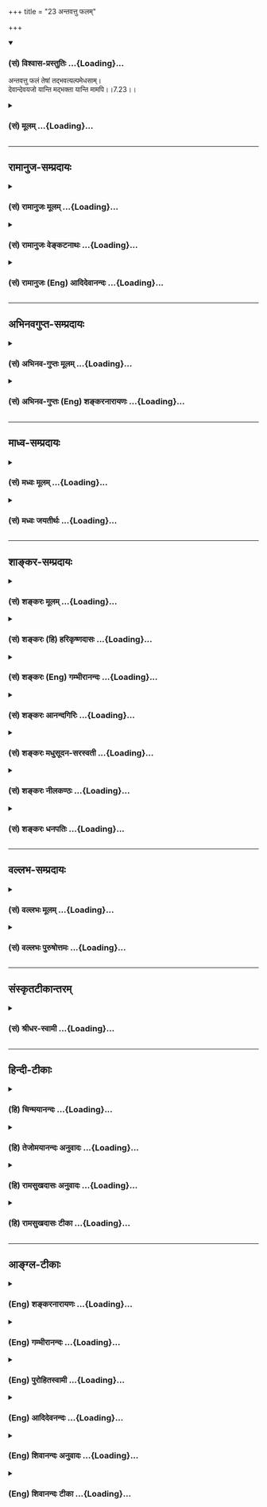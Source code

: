 +++
title = "23 अन्तवत्तु फलम्"

+++
<div class="js_include" newlevelforh1="3" title="(सं) विश्वास-प्रस्तुतिः" unfilled url="/purANam/mahAbhAratam/06-bhIShma-parva/02-bhagavad-gItA-parva/saMskRtam/vishvAsa-prastutiH/07_jnAna-vijnAna-yogaH/23_antavattu_phalam.md">
<details open><summary><h3>(सं) विश्वास-प्रस्तुतिः ...{Loading}...</h3></summary>

अन्तवत्तु फलं तेषां तद्भवत्यल्पमेधसाम्।  
देवान्देवयजो यान्ति मद्भक्ता यान्ति मामपि।।7.23।।
</details>
</div>
<div class="js_include collapsed" newlevelforh1="3" title="(सं) मूलम्" unfilled url="/purANam/mahAbhAratam/06-bhIShma-parva/02-bhagavad-gItA-parva/saMskRtam/mUlam/07_jnAna-vijnAna-yogaH/23_antavattu_phalam.md">
<details><summary><h3>(सं) मूलम् ...{Loading}...</h3></summary>

अन्तवत्तु फलं तेषां तद्भवत्यल्पमेधसाम्।  
देवान्देवयजो यान्ति मद्भक्ता यान्ति मामपि।।7.23।।
</details>
</div>


_________________
## रामानुज-सम्प्रदायः
<div class="js_include collapsed" newlevelforh1="3" title="(सं) रामानुजः मूलम्" unfilled url="/purANam/mahAbhAratam/06-bhIShma-parva/02-bhagavad-gItA-parva/saMskRtam/rAmAnujaH/mUlam/07_jnAna-vijnAna-yogaH/23_antavattu_phalam.md">
<details><summary><h3>(सं) रामानुजः मूलम् ...{Loading}...</h3></summary>

।।7.23।।**तेषाम् अल्पमेधसाम्** अल्पबुद्धीनाम् इन्द्रादिमात्रयाजिनां
तदाराधन**फलं** स्वल्पम् **अन्तवत्** च **भवति।** कुतः **देवान् देवयजो
यान्ति** यत इन्द्रादीन् **देवान्** तद्याजिनो **यान्ति।** इन्द्रादयो हि
परिच्छिन्नभोगाः परिमितकालवर्तिनश्च। ततः तत्सायुज्यं प्राप्ताः तैः सह
प्रच्यवन्ते।  
  
**मद्भक्ता** अपि तेषाम् एव कर्मणां मदाराधनरूपतां ज्ञात्वा
परिच्छिन्नफलसङ्गं त्यक्त्वा मत्प्रीणनैकप्रयोजनाः **माम्** एव
प्राप्नुवन्ति न च पुनर्निवर्तन्तेमामुपेत्य तु कौन्तेय पुनर्जन्म न
विद्यते (गीता 8।16) इति वक्ष्यते। इतरे तु सर्वसमाश्रयणीयत्वाय मम
मनुष्यादिषु अवतारम् अपि अकिञ्चित्करं कुर्वन्ति इत्याह

</details>
</div>
<div class="js_include collapsed" newlevelforh1="3" title="(सं) रामानुजः वेङ्कटनाथः" unfilled url="/purANam/mahAbhAratam/06-bhIShma-parva/02-bhagavad-gItA-parva/saMskRtam/rAmAnujaH/venkaTanAthaH/07_jnAna-vijnAna-yogaH/23_antavattu_phalam.md">
<details><summary><h3>(सं) रामानुजः वेङ्कटनाथः ...{Loading}...</h3></summary>

  
  
।।7.23।। यदि भवत्प्रसादात्तेषामपि फलसिद्धिस्तर्हि तत्र को विशेषो
भवदुपासकेभ्यः इत्यत्रोत्तरम् अन्तवत्तु इत्यादि। पूर्वार्धे
सम्भवत्येकवाक्यत्वे वाक्यभेदभ्रमनिरासायतेषामल्पमेधसामिति सामानाधिकरण्यं
दर्शितम्। तेषामिति फलाल्पत्वहेतुपरामर्शं इत्याहइन्द्रादिमात्रयाजिनामिति।
तत्र हेतुरल्पबुद्धित्वम्। अल्पेष्विन्द्रादिषु तदधीनफलेषु च मेधा
बुद्धिर्येषां तेऽल्पमेधसः। अल्पगोचरत्वादल्पा मेधा येषामिति वा।
अल्पमेधस्त्वादेव तत्फलस्याप्यल्पत्वं सिद्धमिति कृत्वाअल्पमन्तवच्च
भवतीत्युक्तम्। देवान् देवयजः इत्यत्र देवशब्दो
गोबलीवर्दन्यायान्मच्छब्दोक्तभगवद्व्यतिरिक्तदेवपरः। अथवा
मनुष्यादिसहपठितकर्मवश्यदेवजातिविशेषपर इत्यभिप्रायेणइन्द्रादीन्
देवांस्तद्याजिन इत्युक्तम्। कथमिन्द्रादिप्राप्तिः
फलस्याल्पास्थिरत्वहेतुः इत्यत्राह इन्द्रादयोऽपि हीति। अस्तु
तेषामल्पभोगत्वमस्थिरत्वं च ततः किं तदुपासकस्य
भगवत्प्रसादाधीनफललाभस्येत्यत्राहतत इति। केवलेन्द्रादियाजिनां
तत्तदभिलषितं तत्सायुज्यादिकमेव हि भगवान् प्रयच्छति सायुज्यं च
समानभोगत्वमेव तत इन्द्रादिभोगस्य परिमितस्वरूपत्वात्परिमितकालवर्तित्वाच्च
तत्समानस्तदुपासकभोगोऽपि तथाविध एव भवेदिति भावः। माम् इति
निर्दिष्टभगवत्स्वरूपस्य निरतिशयानन्दमयत्वात्तत्साधर्म्यमागतस्यापि
निरतिशयभोगत्वं सिद्धम्। सूत्रं चभोगमात्रसाम्यलिङ्गाच्च ब्र.सू.4।4।21
इति। तन्नित्यत्वाच्च तदुपासकभोगस्यापि नित्यत्वं दर्शयतिन च
पुनर्निवर्तन्त इति। अत्राभिप्रेतं वक्ष्यमाणवचनेन विशदयतिमामुपेत्येति।
अत्रापि सूत्रम् अनावृत्तिः शब्दादनावृत्तिः शब्दात् ब्र.सू.4।4।22
इति। मद्भक्ता यान्ति मामपि इत्यत्र भगवति फलान्तरार्थिनामपि मोक्षे विश्रमो
नारायणार्यैरुक्तः तथा देवतान्तरभक्तानां अपेक्षितार्थलाभ एव फलम्
भगवद्भक्तानां तु न तावन्मात्रं फलम् किन्तु स्वभावप्राप्तादनभिसंहितादपि
पापपरिक्षयात् सत्त्वाधिक्योन्मीलनेन शुद्धेषु धर्मेषु श्रद्धोत्पत्त्या
शनैश्शनैर्ज्ञानवैराग्यादिलाभद्वारेण पूर्वोक्तभक्तिविशेषलाभाच्चिरतरेणापि
कालेन भगवत्प्राप्तिर्भविष्यतीति नित्यफलत्वमित्यभिप्रायः इति। इदं
चशाण्डिल्यसंहितायामपि भागवतापचारसङ्ग्रहे प्रोक्तं भगवन्तं समुद्दिश्य
तदेकशरणा नराः। कदाचिन्न च हीयन्ते काम्यकर्मरता अपि। इति।  
  

</details>
</div>
<div class="js_include collapsed" newlevelforh1="3" title="(सं) रामानुजः (Eng) आदिदेवानन्दः" unfilled url="/purANam/mahAbhAratam/06-bhIShma-parva/02-bhagavad-gItA-parva/saMskRtam/rAmAnujaH/english/AdidevAnandaH/07_jnAna-vijnAna-yogaH/23_antavattu_phalam.md">
<details><summary><h3>(सं) रामानुजः (Eng) आदिदेवानन्दः ...{Loading}...</h3></summary>

7.23 The men of 'small understanding' means those whose understanding is
poor, who worship only Indra and other divinities. The fruit of their
worship is small and finite. Why; The worshippers of divinities like
Indra go to the divinities. And Indra and other divinities possess
limited joy and live only for a limited time. So if they attain eality
of enjoyment with them, they also fall down along with them in due
course; but My devotees, knowing that their acts are of the nature of My
worship, renouncing attachment for finite, fruits, reach Me, having for
their purpose the pleasing of Me alone. That is, they never more return
to Samsara. For Sri Krsna teaches later on: 'But on reaching Me there is
no rirth, O Arjuna' (8.16). Now Sri Krsna declares: 'But these others
(i.e., who worship Indra etc.) regard as insignificant even My
incarnations among men and other beings in order to make Myself easy for
all to resort to.'

</details>
</div>


_________________
## अभिनवगुप्त-सम्प्रदायः
<div class="js_include collapsed" newlevelforh1="3" title="(सं) अभिनव-गुप्तः मूलम्" unfilled url="/purANam/mahAbhAratam/06-bhIShma-parva/02-bhagavad-gItA-parva/saMskRtam/abhinava-guptaH/mUlam/07_jnAna-vijnAna-yogaH/23_antavattu_phalam.md">
<details><summary><h3>(सं) अभिनव-गुप्तः मूलम् ...{Loading}...</h3></summary>

।।7.20 7.23।। कामैरित्यादि मामपीत्यन्तम्। ये पुनः स्वेन
स्वेनोत्तमादिकामनास्वभावेन विचित्रेण परिच्छिन्नमनसस्ते कामनापहृतचेतनाः
+++(N चेतस)+++) तत्समुचितामेव ममैवावान्तरतनुं देवताविशेषमुपासते। अतो मत एव
कामफलमुपाददते +++(S पासते)+++। किं तु तस्यान्तोऽस्ति निजयैव वासनया
परिमितीकृतत्त्वात्। अत एवेन्द्रादिभावनातात्पर्येण यागादि
कुर्वन्तस्तथाविधमेव फलमुपाददते। मत्प्राप्तिपरास्तु मामेव।

</details>
</div>
<div class="js_include collapsed" newlevelforh1="3" title="(सं) अभिनव-गुप्तः (Eng) शङ्करनारायणः" unfilled url="/purANam/mahAbhAratam/06-bhIShma-parva/02-bhagavad-gItA-parva/saMskRtam/abhinava-guptaH/english/shankaranArAyaNaH/07_jnAna-vijnAna-yogaH/23_antavattu_phalam.md">
<details><summary><h3>(सं) अभिनव-गुप्तः (Eng) शङ्करनारायणः ...{Loading}...</h3></summary>

7.20-23 Kamaih etc. upto man api. On the other hand, those persons,
whose minds are conditioned by a variety of their own respective desires
for the best and so on (or the desires that may be classified as the
best and so on) - they have thier thinking faculty carried away by their
desires, and worship a particular deity who possesses nothing but My
intermediate body that suits only to those devotees' desires. Hence,
they obtain their desired result from Me alone. But, that result has an
end of its own, because it is limited by the mental impressions of their
own. Therefore those who perform sacrifice etc., with the aim of becming
Indra etc., (or of attaining the houses of Indra etc.) gain their
desired fruit accordingly. On the other hand, those whose chief aim is
to attain Me, they gain Me alone. But, while the Absolute-being is
immanent in all, how is it that the fruit achieved by the worshippers of
other deities is limited ; The answer is given as :

</details>
</div>


_________________
## माध्व-सम्प्रदायः
<div class="js_include collapsed" newlevelforh1="3" title="(सं) मध्वः मूलम्" unfilled url="/purANam/mahAbhAratam/06-bhIShma-parva/02-bhagavad-gItA-parva/saMskRtam/madhvaH/mUlam/07_jnAna-vijnAna-yogaH/23_antavattu_phalam.md">
<details><summary><h3>(सं) मध्वः मूलम् ...{Loading}...</h3></summary>

।।7.23।। Sri Madhvacharya did not comment on this sloka.

</details>
</div>
<div class="js_include collapsed" newlevelforh1="3" title="(सं) मध्वः जयतीर्थः" unfilled url="/purANam/mahAbhAratam/06-bhIShma-parva/02-bhagavad-gItA-parva/saMskRtam/madhvaH/jayatIrthaH/07_jnAna-vijnAna-yogaH/23_antavattu_phalam.md">
<details><summary><h3>(सं) मध्वः जयतीर्थः ...{Loading}...</h3></summary>

।।7.23।। Sri Jayatirtha did not comment on this sloka.

</details>
</div>


_________________
## शाङ्कर-सम्प्रदायः
<div class="js_include collapsed" newlevelforh1="3" title="(सं) शङ्करः मूलम्" unfilled url="/purANam/mahAbhAratam/06-bhIShma-parva/02-bhagavad-gItA-parva/saMskRtam/shankaraH/mUlam/07_jnAna-vijnAna-yogaH/23_antavattu_phalam.md">
<details><summary><h3>(सं) शङ्करः मूलम् ...{Loading}...</h3></summary>

।।7.23।। **अन्तवत्** विनाशि **तु फलं तेषां तत् भवति अल्पमेधसां**
अल्पप्रज्ञानाम्। **देवान्देवयजो यान्ति** देवान् यजन्त इति देवयजः ते
देवान् यान्ति **मद्भक्ता यान्ति मामपि।** एवं समाने अपि आयासे मामेव न
प्रपद्यन्ते अनन्तफलाय अहो खलु कष्टं वर्तन्ते इत्यनुक्रोशं दर्शयति
भगवान्।। किंनिमित्तं मामेव न प्रपद्यन्ते इत्युच्यते

</details>
</div>
<div class="js_include collapsed" newlevelforh1="3" title="(सं) शङ्करः (हि) हरिकृष्णदासः" unfilled url="/purANam/mahAbhAratam/06-bhIShma-parva/02-bhagavad-gItA-parva/saMskRtam/shankaraH/hindI/harikRShNadAsaH/07_jnAna-vijnAna-yogaH/23_antavattu_phalam.md">
<details><summary><h3>(सं) शङ्करः (हि) हरिकृष्णदासः ...{Loading}...</h3></summary>

।।7.23।। क्योंकि वे कामी और अविवेकी पुरुष विनाशशील साधनकी चेष्टा करनेवाले
होते हैं इसलिये उन अल्पबुद्धिवालोंका वह फल नाशवान् विनाशशील होता है।
देवयाजी अर्थात् जो देवोंका पूजन करनेवाले हैं वे देवोंको पाते हैं और मेरे
भक्त मुझको ही पाते हैं। अहो बड़े दुःखकी बात है कि इस प्रकार समानपरिश्रम
होनेपर भी लोग अनन्त फलकी प्राप्ति के लिये केवल मुझ परमेश्वरकी ही शरणमें
नहीं आते। इस प्रकार भगवान् करुणा प्रकट करते हैं।

</details>
</div>
<div class="js_include collapsed" newlevelforh1="3" title="(सं) शङ्करः (Eng) गम्भीरानन्दः" unfilled url="/purANam/mahAbhAratam/06-bhIShma-parva/02-bhagavad-gItA-parva/saMskRtam/shankaraH/english/gambhIrAnandaH/07_jnAna-vijnAna-yogaH/23_antavattu_phalam.md">
<details><summary><h3>(सं) शङ्करः (Eng) गम्भीरानन्दः ...{Loading}...</h3></summary>

7.23 Since those non-discriminating men with desires are engaged in
disciplines for limited results, therefore, tat phalam, that result;
tesam, of theirs; alpamedhasam, who are of poor intellect, of poor
wisdom; antavat tu bhavati, is limited, ephemeral, indeed. Deva-yajah,
the worshippers of gods; yanti, go; devan, to the gods. Madbhaktah, My
devotees; yanti, to; mam api, to Me alone. 'Thus, though the effort
needed is the same, they do not resort to me alone for the unlimited
result. Alas! they are surely in a pitiable condition.' In this manner
the Lord expresses his compassion. 'Why do they not take refuge in Me
alone;' The answer is:

</details>
</div>
<div class="js_include collapsed" newlevelforh1="3" title="(सं) शङ्करः आनन्दगिरिः" unfilled url="/purANam/mahAbhAratam/06-bhIShma-parva/02-bhagavad-gItA-parva/saMskRtam/shankaraH/AnandagiriH/07_jnAna-vijnAna-yogaH/23_antavattu_phalam.md">
<details><summary><h3>(सं) शङ्करः आनन्दगिरिः ...{Loading}...</h3></summary>

।।7.23।। प्रेक्षापूर्वकारिणि कामानां हितत्वाभावे हेतुमाह **यस्मादिति।**
किञ्च ये कामिनस्ते न विवेकिनस्ततश्चाविवेकपूर्वकत्वात्कामानां कुतो
हितत्वाशङ्केत्याह **अविवेकिन इति।** कामानामनन्तफलत्वेन हितत्वमाशङ्क्याह
**अत इति।** तेषामविवेकपूर्वकत्वमतःशब्दार्थः। तुशब्दोऽवधारणार्थः।
कामफलस्य विनाशित्वेकिमिति कामनिष्ठत्वं जन्तूनामित्याशङ्क्य
प्रज्ञामान्द्यादित्याह **अल्पेति।** किं तर्हि साधनमनन्तफलायेत्याशङ्क्य
भगवद्भक्तिरित्याह **मद्भक्ता इति।** अक्षरार्थमुक्त्वा श्लोकस्य
तात्पर्यार्थमाह **एवमिति।** देवताप्राप्तौ चेति शेषः। मामवेत्यादौ
देवताविशेषं प्रपद्यन्तेऽन्तवत्फलायेति वक्तव्यम्। उक्तवैपरीत्ये
कारणमविवेकातिरिक्तं नास्तीत्यभिप्रेत्याह **अहो खल्विति।**

</details>
</div>
<div class="js_include collapsed" newlevelforh1="3" title="(सं) शङ्करः मधुसूदन-सरस्वती" unfilled url="/purANam/mahAbhAratam/06-bhIShma-parva/02-bhagavad-gItA-parva/saMskRtam/shankaraH/madhusUdana-sarasvatI/07_jnAna-vijnAna-yogaH/23_antavattu_phalam.md">
<details><summary><h3>(सं) शङ्करः मधुसूदन-सरस्वती ...{Loading}...</h3></summary>

।।7.23।। यद्यपि सर्वा अपि देवताः सर्वात्मनो ममैव तनवस्तदाराधनमपि वस्तुतो
मदाराधनमेव सर्वत्रापि च फलदातान्तर्याम्यहमेव तथापि साक्षान्मद्भक्तानां च
तेषां च वस्तुविवेकाविवेककृतं फलवैषम्यं भवतीत्याह अल्पमेधसां
मन्दप्रज्ञत्वेन वस्तुविवेकासमर्थानां तेषां तत्तद्देवताभक्तानां तन्मया
विहितमपि तत्तद्देवताराधनजं फलं अन्तवदेव विनाश्येव नतु मद्भक्तानां
विवेकिनामिवानन्तं फलं तेषामित्यर्थः। कुत एवं यतो देवानिन्द्रादीनन्तवत एव
देवजयो मदन्यदेवताराधनपरा यान्ति प्राप्नुवन्ति। मद्भक्तास्तु त्रयः सकामाः
प्रथमं मत्प्रसादादभीष्टान्कामान्प्राप्नुवन्ति। अपिशब्दप्रयोगात्ततो
मदुपासनापरिपाकान्मामनन्तमानन्दघनमीश्वरमपि यान्ति प्राप्नुवन्ति। अतः
समानेऽपि सकामत्वे मद्भक्तानामन्यदेवताभक्तानां च महदन्तरं
तस्मात्साधूक्तमुदाराः सर्व एवैत इति।

</details>
</div>
<div class="js_include collapsed" newlevelforh1="3" title="(सं) शङ्करः नीलकण्ठः" unfilled url="/purANam/mahAbhAratam/06-bhIShma-parva/02-bhagavad-gItA-parva/saMskRtam/shankaraH/nIlakaNThaH/07_jnAna-vijnAna-yogaH/23_antavattu_phalam.md">
<details><summary><h3>(सं) शङ्करः नीलकण्ठः ...{Loading}...</h3></summary>

।।7.23।। अल्पमेधसांअथ
यत्रान्यत्पश्यत्यन्यच्छृणोत्यन्यन्मनुतेऽन्यद्विजानाति तदल्पम् इति
श्रुतेः द्वैतमल्पं तत्रैव मेधा येषां ते। बाह्यार्थाभिलाषिणामित्यर्थः।
तेषां तत्फलमन्तवत् सर्वस्य बाह्यार्थस्यान्तवत्त्वादेव।
तुशब्दोऽभेदेनेश्वरभक्तेभ्यो विभेदार्थः। यतो देवयजो देवान्यजन्ते इति
देवयजस्ते देवानन्तयुक्तानेव यान्ति। एवं यक्षरक्षोभक्ता यक्षादीनेव
यान्ति। भूतप्रेतभक्ताश्च भूतादीनेवेत्यपि द्रष्टव्यम्। मद्भक्तास्तु
मामेवानन्तं यान्ति। अतस्तेऽनन्तफलभाज इत्यर्थः।

</details>
</div>
<div class="js_include collapsed" newlevelforh1="3" title="(सं) शङ्करः धनपतिः" unfilled url="/purANam/mahAbhAratam/06-bhIShma-parva/02-bhagavad-gItA-parva/saMskRtam/shankaraH/dhanapatiH/07_jnAna-vijnAna-yogaH/23_antavattu_phalam.md">
<details><summary><h3>(सं) शङ्करः धनपतिः ...{Loading}...</h3></summary>

।।7.23।। समानेऽप्यायासेऽन्तवत्फलासाधने तत्तद्देवताराधने प्रवर्तन्ते नतु
मामेव भगवन्तं सर्वात्मानं तत्तत्कर्मफलप्रदं वासुदेवमनन्तफलाय
प्रतिपद्यन्त इत्यहो तेषामल्पबुद्धितेत्यनुक्रोशं दर्शयन्नाह अन्तवदिति।
तेषां तत्तद्देवताराधनापराणामल्पमेधसांअथ
यत्रान्यत्पश्यत्यन्यच्छृणोत्यन्यद्विजानाति तदल्पम् इति श्रुतेरल्पे
द्वैते मेधा बुद्धिर्येषां ते भेदबुद्धय इत्यर्थः। अल्पेऽन्तवत्फले
बुद्धिर्येषामिति वा अल्पे परिच्छिन्ने देवतान्तरे बुद्धिर्येषामिति वा
अनल्पानन्तफलाय वासुदेव एव भजनीयो नतु अन्तवत्फलाय देवतान्तरमिति
विवेक्तुमक्षमत्वात्स्वल्पा बुद्धिर्येषामिति वा फलमन्तवद्विनासि तु एव
भवति तन्मया दत्तमपि। तदेवाह। यतो देवयज इन्द्राद्यर्चका देवानन्तवतो
यान्ति गच्छन्ति। मद्भक्तास्वार्तादयस्त्रयोऽपि तत्तदीप्सितं लब्धवा क्रमेण
मां वासुदेवं सच्चिदानन्दघनमनन्तं मोक्षाभिधेयमपि यान्ति गच्छन्ति।

</details>
</div>


_________________
## वल्लभ-सम्प्रदायः
<div class="js_include collapsed" newlevelforh1="3" title="(सं) वल्लभः मूलम्" unfilled url="/purANam/mahAbhAratam/06-bhIShma-parva/02-bhagavad-gItA-parva/saMskRtam/vallabhaH/mUlam/07_jnAna-vijnAna-yogaH/23_antavattu_phalam.md">
<details><summary><h3>(सं) वल्लभः मूलम् ...{Loading}...</h3></summary>

।।7.23।। अतो भावभेदात्फलभेद इत्याह अन्तवदिति। तुशब्दो भेदं सूचयति।
यतोऽल्पमेधसां इन्द्रादिमात्राङ्गयाजिनां शाखाफलपत्रान्यतरसेचकानामिव तेषां
फलमल्पमन्तवद्विनाशि च भवति वदति चदेवान्देवयजो यान्ति इत्यादौ
तत्तद्देवसायुज्यं चाप्याप्तव्यमेवेति। यागे तु श्रौते देवानां
भगवदङ्गभूतत्वज्ञानपूर्वकमाराधनमिति न विरोधः। भक्तौ तु केवलं तदङ्गिन
एवाराधने सर्वाराधनं भवतीति भावेन मूलरूपत्वादिति ज्ञेयम् किंबहुना यो यं
भजते श्रद्धया तं तमेवतीत्यभिप्रायेण मद्भक्ता यान्ति मामपीत्युक्तम्।

</details>
</div>
<div class="js_include collapsed" newlevelforh1="3" title="(सं) वल्लभः पुरुषोत्तमः" unfilled url="/purANam/mahAbhAratam/06-bhIShma-parva/02-bhagavad-gItA-parva/saMskRtam/vallabhaH/puruShottamaH/07_jnAna-vijnAna-yogaH/23_antavattu_phalam.md">
<details><summary><h3>(सं) वल्लभः पुरुषोत्तमः ...{Loading}...</h3></summary>

  
  
।।7.23।। तर्हि त्वन्निर्मितफलाप्त्या चोत्तमत्वमेव तत्फलस्य कथं न इत्यत आह
अन्तवत्त्विति। तु पुनः मन्निर्मितमपि फलं तेषामल्पमतिमतां भक्तिं विहाय
कामपरत्वात् अन्तवत् विनाशयुक्तं भवतीत्यर्थः। तच्छब्देन तद्बुद्ध्यनुसारेण
मया तत्फलं विधीयत इति व्यज्यते। ननु देवा अपि त्वदंशास्तद्भजने कथं
नोत्तमफलम् इत्यत आह देवानिति **देवयजः৷৷৷৷৷৷৷৷৷৷** पूर्वोक्तप्रकारेण
स्वकामितफलाप्त्यर्थं देवभजनकर्त्तारः। अथवा देवत्वेन तद्भजनकर्त्तारः न तु
मदंशत्वेन **स्फुरितस्तमानाः৷৷৷৷৷৷৷৷৷৷৷৷৷৷.** अतो देवान् यान्ति
मत्सायुज्यकामाभावे प्राप्नुवन्ति। कामनायां तु तदेव प्राप्नुवन्तीत्यर्थः।
अन्यदेवेषु देवत्वेन भजनकर्त्तारस्तत्सायुज्यमेव प्राप्नुवन्ति। कामनायां
तु तदपि न प्राप्नुवन्त्यतः कामनयाऽपि मद्भजनमुत्तममित्याह मद्भक्ता इति।
मद्भक्ताः मद्भजनकर्तारो मामपि यान्ति। कामनयाऽपि प्रवृत्ताः
पूर्वोक्तप्रकारेण। मामपि प्राप्नुवन्ति। अतएवउदाराः सर्व एवैते 7।18 इति
पूर्वमुक्तम्। अतोऽग्रे तेषां मोक्षः। अक्षरसायुज्यमपि प्राप्नुवन्ति। अतएव
हरिवंशेअपत्यं द्रविणं दारा हारा हर्म्यं हया गजाः। सुखानि स्वर्गमोक्षौ च
न दूरे हरिभक्तितः।। इति। इदमेवापिशब्देन व्यज्यते।  
  

</details>
</div>


_________________
## संस्कृतटीकान्तरम्
<div class="js_include collapsed" newlevelforh1="3" title="(सं) श्रीधर-स्वामी" unfilled url="/purANam/mahAbhAratam/06-bhIShma-parva/02-bhagavad-gItA-parva/saMskRtam/shrIdhara-svAmI/07_jnAna-vijnAna-yogaH/23_antavattu_phalam.md">
<details><summary><h3>(सं) श्रीधर-स्वामी ...{Loading}...</h3></summary>

।।7.23।। तदेव यद्यपि सर्वा अपि देवता ममैव मूर्तयः अतस्तदाराधनमपि वस्तुतो
मदाराधनमेव तत्तत्फलदातापि चाहमेव तथापि साक्षान्मद्भक्तानां च तेषां
फलवैषम्यं भवतीत्याह **अन्तवत्त्विति।** अल्पमेधसां परिच्छिन्नदृष्टीनां
मया दत्तमपि तत्फलमन्तवद्विनाशि भवति। तदेवाह। देवान्यजन्तीति देवयजः ते
देवानन्तवतो यान्ति। मद्भक्तास्तु मामनाद्यन्तं तं परमानन्दं
प्राप्नुवन्ति।

</details>
</div>


_________________
## हिन्दी-टीकाः
<div class="js_include collapsed" newlevelforh1="3" title="(हि) चिन्मयानन्दः" unfilled url="/purANam/mahAbhAratam/06-bhIShma-parva/02-bhagavad-gItA-parva/hindI/chinmayAnandaH/07_jnAna-vijnAna-yogaH/23_antavattu_phalam.md">
<details><summary><h3>(हि) चिन्मयानन्दः ...{Loading}...</h3></summary>

।।7.23।। नाशवान् भोगों की इच्छा को पूर्ण करने के लिए मनुष्य जो कर्म करता
है वह अनित्य होने से उसका फल भी क्षणभंगुर ही होता है। स्वर्ण से बने
आभूषण स्वर्ण ही होंगे। कार्य का गुणधर्म पूर्णतया कारण पर निर्भर करता
है। देशकाल से परिच्छिन्न कर्मों से प्राप्त फल अनित्य ही होगा चाहे वह सुख
हो या दुख। सुख का अन्त दुख का प्रारम्भ है। अत जब कोई इच्छा पूर्ण हो जाती
है तब यद्यपि क्षणमात्र के लिए सुख का आभास भी होता है परन्तु शीघ्र ही
उसके समाप्त होने पर दुख का कटु अनुभव मनुष्य को होता है। भगवान् श्रीकृष्ण
सामान्य नियम बताते हैं कि देवपूजक देवताओं को प्राप्त होते हैं। जिस नियम
का जो अधिष्ठाता देवता है या जिस क्षेत्र में जो उत्पादन क्षमता है उसका
आह्वान करने पर मनुष्य केवल उसी फल को प्राप्त कर सकता है। इसी प्रकार मेरे
भक्त मुझे ही प्राप्त होते हैं। परिच्छिन्न भोगों के लिए मनुष्य इतना अधिक
प्रयत्न करके अन्त में क्षणिक फल को ही प्राप्त करता है। यदि वही प्रयत्न
वह दैवी जीवन जीने में करे तो उसे नित्य आनन्दस्वरूप की उपलब्धि हो सकती
है। किन्तु मन की बहिर्मुखी प्रवृत्तियों के कारण वह अनात्म उपाधियों से
तादात्म्य करके बाह्य वैषयिक जगत् में ही रमता है। विवेकी पुरुष विषयोपभोग
की तुच्छता और व्यर्थता को पहचान कर उनसे विरक्त हो जाते हैं। विवेक और
वैराग्य से सम्पन्न होकर जब वे आत्मस्वरूप का ध्यान करते हैं तब उन्हें परम
आनन्दस्वरूप की वह अनुभूति होती है जो शरीर मन और बुद्धि तीनों के परे है
नित्य है। गीता में भगवान् श्रीकृष्ण ने जो मैं शब्द का प्रयोग किया है वह
उस अनन्त तत्त्व को सूचित करता है जो व्यष्टि और समष्टि का अधिष्ठान है। अत
वे कहते हैं कि मेरे भक्त मुझे ही प्राप्त होते हैं तब उनका तात्पर्य
ऐतिहासिक पुरुष देवकी पुत्र कृष्ण से नहीं वरन् चैतन्यस्वरूप पुरुष से होता
है। इस दृष्टि से आत्मवित् आत्मस्वरूप ही बन जाता है। यही भगवान् श्रीकृष्ण
के कथन का वास्तविक अभिप्राय है। तब क्या कारण है कि सामान्य जन आपको
प्राप्त करने का प्रयत्न नहीं करता उत्तर है

</details>
</div>
<div class="js_include collapsed" newlevelforh1="3" title="(हि) तेजोमयानन्दः अनुवादः" unfilled url="/purANam/mahAbhAratam/06-bhIShma-parva/02-bhagavad-gItA-parva/hindI/tejomayAnandaH/anuvAdaH/07_jnAna-vijnAna-yogaH/23_antavattu_phalam.md">
<details><summary><h3>(हि) तेजोमयानन्दः अनुवादः ...{Loading}...</h3></summary>

।।7.23।। परन्तु उन अल्प बुद्धि पुरुषों का वह फल नाशवान् होता है। देवताओं
के पूजक देवताओं को प्राप्त होते हैं और मेरे भक्त मुझे ही प्राप्त होते
हैं।।  
  

</details>
</div>
<div class="js_include collapsed" newlevelforh1="3" title="(हि) रामसुखदासः अनुवादः" unfilled url="/purANam/mahAbhAratam/06-bhIShma-parva/02-bhagavad-gItA-parva/hindI/rAmasukhadAsaH/anuvAdaH/07_jnAna-vijnAna-yogaH/23_antavattu_phalam.md">
<details><summary><h3>(हि) रामसुखदासः अनुवादः ...{Loading}...</h3></summary>

।।7.23।। परन्तु उन अल्पबुद्धिवाले मनुष्योंको उन देवताओंकी आराधनाका फल
अन्तवाला (नाशवान्) ही मिलता है। देवताओंका पूजन करनेवाले देवताओंको
प्राप्त होते हैं और मेरे भक्त मेरे ही प्राप्त होते हैं।

</details>
</div>
<div class="js_include collapsed" newlevelforh1="3" title="(हि) रामसुखदासः टीका" unfilled url="/purANam/mahAbhAratam/06-bhIShma-parva/02-bhagavad-gItA-parva/hindI/rAmasukhadAsaH/TIkA/07_jnAna-vijnAna-yogaH/23_antavattu_phalam.md">
<details><summary><h3>(हि) रामसुखदासः टीका ...{Loading}...</h3></summary>

।।7.23।।***व्याख्या--*'अन्तवत्तु फलं तेषां
तद्भवत्यल्पमेधसाम्'--**देवताओंकी उपासना करनेवाले अल्पबुद्धि-युक्त
मनुष्योंको अन्तवाला अर्थात् सीमित और नाशवान् फल मिलता है। यहाँ शङ्का
होती है कि भगवान्के द्वारा विधान किया हुआ फल तो नित्य ही होना चाहिये,
फिर उनको अनित्य फल क्यों मिलता है; इसका समाधान यह है कि एक तो उनमें
नाशवान् पदार्थोंकी कामना है और दूसरी बात, वे देवताओंको भगवान्से अलग
मानते हैं। इसलिये उनको नाशवान् फल मिलता है। परन्तु उनको दो उपायोंसे
अविनाशी फल मिल सकता है--एक तो वे कामना न रखकर (निष्कामभावसे) देवताओंकी
उपासना करें तो उनको अविनाशी फल मिल जायगा और दूसरा, वे देवताओंको भगवान्से
भिन्न न समझकर, अर्थात् भगवत्स्वरूप ही समझकर उनकी उपासना करें तो यदि
कामना रह भी जायगी, तो भी समय पाकर उनको अविनाशी फल मिल सकता है अर्थात्
भगवत्प्राप्ति हो सकती है। यहाँ **'तत्'** कहनेका तात्पर्य है कि फल तो मेरा
विधान किया हुआ ही मिलता है, पर कामना होनेसे वह नाशवान् हो जाता है। यहाँ
**'अल्पमेधसाम्'** कहनेका तात्पर्य है कि उनको नियम तो अधिक धारण करने
पड़ते हैं तथा विधियाँ भी अधिक करनी पड़ती हैं, पर फल मिलता है सीमित और
अन्तवाला। परन्तु मेरी आराधना करनेमें इतने नियमोंकी जरूरत नहीं है तथा
उतनी विधियोंकी भी आवश्यकता नहीं है, पर फल मिलता है असीम और अनन्त। इस तरह
देवताओंकी उपासनामें नियम हों अधिक, फल हो थोड़ा और हो जाय जन्म-मरणरूप
बन्धन और मेरी आराधनामें नियम हों कम, फल हो अधिक और हो जाय कल्याण--ऐसा
होनेपर भी वे उन देवताओंकी उपासनामें लगते हैं और मेरी उपासनामें नहीं
लगते। इसलिये उनकी बुद्धि अल्प है, तुच्छ है।

</details>
</div>


_________________
## आङ्ग्ल-टीकाः
<div class="js_include collapsed" newlevelforh1="3" title="(Eng) शङ्करनारायणः" unfilled url="/purANam/mahAbhAratam/06-bhIShma-parva/02-bhagavad-gItA-parva/english/shankaranArAyaNaH/07_jnAna-vijnAna-yogaH/23_antavattu_phalam.md">
<details><summary><h3>(Eng) शङ्करनारायणः ...{Loading}...</h3></summary>

7.23. But, that fruit of those men of poor intellect is finite. Those,
who perform sacrifices, aiming at the gods, go to gods, and My devotees
go to Me.

</details>
</div>
<div class="js_include collapsed" newlevelforh1="3" title="(Eng) गम्भीरानन्दः" unfilled url="/purANam/mahAbhAratam/06-bhIShma-parva/02-bhagavad-gItA-parva/english/gambhIrAnandaH/07_jnAna-vijnAna-yogaH/23_antavattu_phalam.md">
<details><summary><h3>(Eng) गम्भीरानन्दः ...{Loading}...</h3></summary>

7.23 That result of theirs who are of poor intellect is indeed limited.
The worshippers of gods go to the gods. My devotees go to Me alone.

</details>
</div>
<div class="js_include collapsed" newlevelforh1="3" title="(Eng) पुरोहितस्वामी" unfilled url="/purANam/mahAbhAratam/06-bhIShma-parva/02-bhagavad-gItA-parva/english/purohitasvAmI/07_jnAna-vijnAna-yogaH/23_antavattu_phalam.md">
<details><summary><h3>(Eng) पुरोहितस्वामी ...{Loading}...</h3></summary>

7.23 The fruit that comes to men of limited insight is, after all,
finite. They who worship the Lower Powers attain them; but those who
worship Me come unto Me alone.

</details>
</div>
<div class="js_include collapsed" newlevelforh1="3" title="(Eng) आदिदेवनन्दः" unfilled url="/purANam/mahAbhAratam/06-bhIShma-parva/02-bhagavad-gItA-parva/english/AdidevanandaH/07_jnAna-vijnAna-yogaH/23_antavattu_phalam.md">
<details><summary><h3>(Eng) आदिदेवनन्दः ...{Loading}...</h3></summary>

7.23 But limited is the fruit gained by these men of small
understanding. The worshippers of the gods will go to the gods but My
devotees will come to Me.

</details>
</div>
<div class="js_include collapsed" newlevelforh1="3" title="(Eng) शिवानन्दः अनुवादः" unfilled url="/purANam/mahAbhAratam/06-bhIShma-parva/02-bhagavad-gItA-parva/english/shivAnandaH/anuvAdaH/07_jnAna-vijnAna-yogaH/23_antavattu_phalam.md">
<details><summary><h3>(Eng) शिवानन्दः अनुवादः ...{Loading}...</h3></summary>

7.23 Verily the reward (fruit) that accrues to those men of small
intelligence is finite. The worshippers of the gods go to them, but My
devotees come to Me.

</details>
</div>
<div class="js_include collapsed" newlevelforh1="3" title="(Eng) शिवानन्दः टीका" unfilled url="/purANam/mahAbhAratam/06-bhIShma-parva/02-bhagavad-gItA-parva/english/shivAnandaH/TIkA/07_jnAna-vijnAna-yogaH/23_antavattu_phalam.md">
<details><summary><h3>(Eng) शिवानन्दः टीका ...{Loading}...</h3></summary>

7.23 अन्तवत् finite; तु verily; फलम् the fruit; तेषाम् of them; तत्
that; भवति is; अल्पमेधसाम् those of small intelligence; देवान् to the
gods; देवयजः the worshippers of the gods; यान्ति go to; मद्भक्ताः My
devotees; यान्ति go to; माम् Me; अपि also.Commentary The exertion in the
two kinds is the same and yet people do not attempt to worship the
Supreme Being in order to attain the maximum benefits or the infinite
reward (liberation or Moksha). The reward obtained by men of small
understandng and petty intellect who worship the minor deities is small;
perishable and temporary.Yajnas (Vedic rituals); Homas (rituals in which
oblations are offered into the sacred fire) and Tapas (penance) of
various sorts can bestow only temporary rewards on the performer.
Liberation from the wheel of transmigration alone will give everlasting
bliss and eternal peace.Those who worship Indra and others are Sattvic
devotees those who worship Yakshas and Rakshasas (demoniacal beings) are
Rajasic devotees and those who worship the Bhutas and Pretas (discarnate
spirits) are Tamasic devotees.The knowledge of those who worship the
small deities is partial and incomplete. It cannot lead to liberation.
(Cf.IX.25)

</details>
</div>
